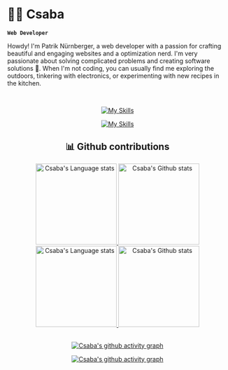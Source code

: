 # 🧗‍♂️ Csaba
**`Web Developer`**

Howdy! I'm Patrik Nürnberger,  a web developer with a passion for crafting beautiful and engaging websites and a optimization nerd. I'm very passionate about solving complicated problems and creating software solutions 🤖. When I'm not coding, you can usually find me exploring the outdoors, tinkering with electronics, or experimenting with new recipes in the kitchen.

<br />

 
<div align="center" >
  

  
[![My Skills](https://skillicons.dev/icons?i=javascript,nodejs,typescript,react,nextjs,python,html,css,sass,figma,postgres,postman,jest&theme=dark#gh-dark-mode-only)](https://skillicons.dev#gh-dark-mode-only)
  
[![My Skills](https://skillicons.dev/icons?i=javascript,nodejs,typescript,react,nextjs,python,html,css,sass,tailwind,figma,postgres,postman,jest&theme=light#gh-light-mode-only)](https://skillicons.dev#gh-light-mode-only)
  
  ## 📊 Github contributions
    
<!-- Dark Mode -->
  <div align="center"> 
    <a href="https://github.com/anuraghazra/github-readme-stats#gh-dark-mode-only">
      <img height=185 src="https://github-readme-stats.vercel.app/api/top-langs/?username=YairKlein92&layout=compact&langs_count=10&hide_border=true&role=owner,collaborator&theme=ayu-mirage&bg_color=030917#gh-dark-mode-only"   alt="Csaba's Language stats" />
    </a>
    <a href="https://github.com/anuraghazra/github-readme-stats#gh-dark-mode-only">
      <img height=185 src="https://github-readme-stats.vercel.app/api?username=YairKlein92&count_private=true&line_height=28&hide_border=true&include_all_commits=true&role=owner,collaborator&exclude_repo=github-readme-stats&show_icons=true&theme=ayu-mirage&bg_color=030917#gh-dark-mode-only" alt="Csaba's Github stats" />
    </a>
  </div>
  <!-- Light Mode -->
  <div align="center"> 
    <a href="https://github.com/anuraghazra/github-readme-stats#gh-light-mode-only">
      <img height=185 src="https://github-readme-stats.vercel.app/api/top-langs/?username=YairKlein92&layout=compact&langs_count=10&hide_border=true&role=owner,collaborator&theme=cobalt#gh-light-mode-only" alt="Csaba's Language stats" />
    </a>
    <a href="https://github.com/YairKlein92/github-readme-stats#gh-light-mode-only">
      <img height=185 src="https://github-readme-stats.vercel.app/api?username=YairKlein92&show_icons=true&count_private=true&line_height=28&hide_border=true&include_all_commits=true&role=owner,collaborator&exclude_repo=github-readme-stats&theme=cobalt#gh-light-mode-only" alt="Csaba's Github stats" />
    </a>
  </div>
  <br />

[![Csaba's github activity graph](https://github-graph.herokuapp.com/graph?username=YairKlein92&hide_border=true&radius=15&theme=gruvbox&hide_title=true&bg_color=020712)](https://github.com/YairKlein92#gh-dark-mode-only)
  
[![Csaba's github activity graph](https://github-graph.herokuapp.com/graph?username=YairKlein92&hide_border=true&radius=15&theme=gruvbox&hide_title=true&line=020712&color=3572A5&point=3572A5)](https://github.com/YairKlein92#gh-light-mode-only)
</div>
